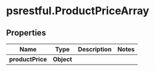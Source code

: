 # psrestful.ProductPriceArray

## Properties
Name | Type | Description | Notes
------------ | ------------- | ------------- | -------------
**productPrice** | **Object** |  | 

